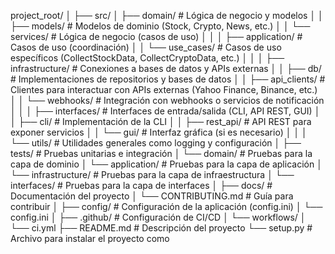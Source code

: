 project_root/
│
├── src/
│   ├── domain/                         # Lógica de negocio y modelos
│   │   ├── models/                     # Modelos de dominio (Stock, Crypto, News, etc.)
│   │   └── services/                   # Lógica de negocio (casos de uso)
│   │
│   ├── application/                    # Casos de uso (coordinación)
│   │   └── use_cases/                  # Casos de uso específicos (CollectStockData, CollectCryptoData, etc.)
│   │
│   ├── infrastructure/                 # Conexiones a bases de datos y APIs externas
│   │   ├── db/                         # Implementaciones de repositorios y bases de datos
│   │   ├── api_clients/                # Clientes para interactuar con APIs externas (Yahoo Finance, Binance, etc.)
│   │   └── webhooks/                   # Integración con webhooks o servicios de notificación
│   │
│   ├── interfaces/                     # Interfaces de entrada/salida (CLI, API REST, GUI)
│   │   ├── cli/                        # Implementación de la CLI
│   │   ├── rest_api/                   # API REST para exponer servicios
│   │   └── gui/                        # Interfaz gráfica (si es necesario)
│   │
│   └── utils/                          # Utilidades generales como logging y configuración
│
├── tests/                              # Pruebas unitarias e integración
│   └── domain/                         # Pruebas para la capa de dominio
│   └── application/                    # Pruebas para la capa de aplicación
│   └── infrastructure/                 # Pruebas para la capa de infraestructura
│   └── interfaces/                     # Pruebas para la capa de interfaces
│
├── docs/                               # Documentación del proyecto
│   └── CONTRIBUTING.md                 # Guía para contribuir
│
├── config/                             # Configuración de la aplicación (config.ini)
│   └── config.ini
│
├── .github/                            # Configuración de CI/CD
│   └── workflows/
│       └── ci.yml
├── README.md                           # Descripción del proyecto
└── setup.py                            # Archivo para instalar el proyecto como 
